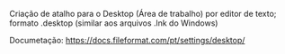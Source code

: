 Criação de atalho para o Desktop (Área de trabalho) por editor de texto; formato .desktop (similar aos arquivos .lnk do Windows)

Documetação: https://docs.fileformat.com/pt/settings/desktop/
